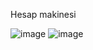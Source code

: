 
Hesap makinesi

![image](https://user-images.githubusercontent.com/115836621/224074266-b10f3666-2c0f-42d8-a46b-bce600b205e9.png)
![image](https://user-images.githubusercontent.com/115836621/224074433-f575ac9f-d082-4240-80b8-5382931f640b.png)


